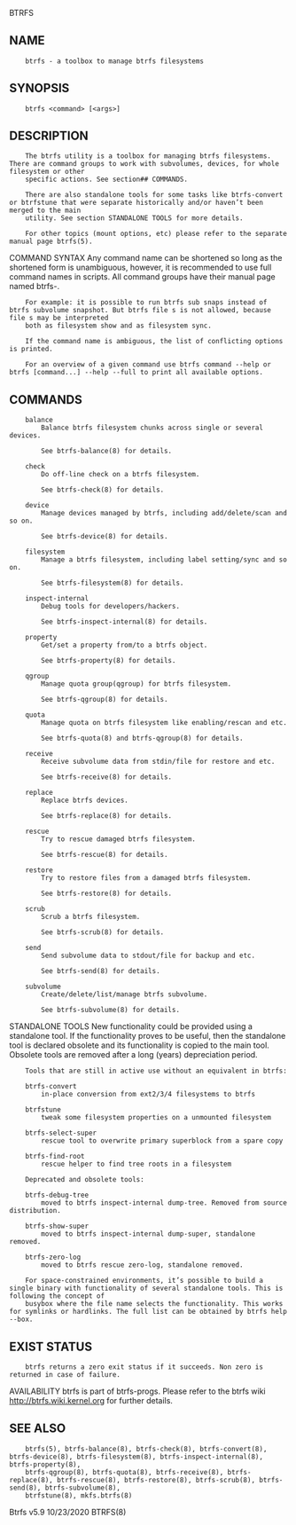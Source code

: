   BTRFS
 
## NAME
        btrfs - a toolbox to manage btrfs filesystems
 
## SYNOPSIS
        btrfs <command> [<args>]
 
## DESCRIPTION
        The btrfs utility is a toolbox for managing btrfs filesystems. There are command groups to work with subvolumes, devices, for whole filesystem or other
        specific actions. See section## COMMANDS.
 
        There are also standalone tools for some tasks like btrfs-convert or btrfstune that were separate historically and/or haven’t been merged to the main
        utility. See section STANDALONE TOOLS for more details.
 
        For other topics (mount options, etc) please refer to the separate manual page btrfs(5).
 
 COMMAND SYNTAX
        Any command name can be shortened so long as the shortened form is unambiguous, however, it is recommended to use full command names in scripts. All command
        groups have their manual page named btrfs-<group>.
 
        For example: it is possible to run btrfs sub snaps instead of btrfs subvolume snapshot. But btrfs file s is not allowed, because file s may be interpreted
        both as filesystem show and as filesystem sync.
 
        If the command name is ambiguous, the list of conflicting options is printed.
 
        For an overview of a given command use btrfs command --help or btrfs [command...] --help --full to print all available options.
 
## COMMANDS
        balance
            Balance btrfs filesystem chunks across single or several devices.
 
            See btrfs-balance(8) for details.
 
        check
            Do off-line check on a btrfs filesystem.
 
            See btrfs-check(8) for details.
 
        device
            Manage devices managed by btrfs, including add/delete/scan and so on.
 
            See btrfs-device(8) for details.
 
        filesystem
            Manage a btrfs filesystem, including label setting/sync and so on.
 
            See btrfs-filesystem(8) for details.
 
        inspect-internal
            Debug tools for developers/hackers.
 
            See btrfs-inspect-internal(8) for details.
 
        property
            Get/set a property from/to a btrfs object.
 
            See btrfs-property(8) for details.
 
        qgroup
            Manage quota group(qgroup) for btrfs filesystem.
 
            See btrfs-qgroup(8) for details.
 
        quota
            Manage quota on btrfs filesystem like enabling/rescan and etc.
 
            See btrfs-quota(8) and btrfs-qgroup(8) for details.
 
        receive
            Receive subvolume data from stdin/file for restore and etc.
 
            See btrfs-receive(8) for details.
 
        replace
            Replace btrfs devices.
 
            See btrfs-replace(8) for details.
 
        rescue
            Try to rescue damaged btrfs filesystem.
 
            See btrfs-rescue(8) for details.
 
        restore
            Try to restore files from a damaged btrfs filesystem.
 
            See btrfs-restore(8) for details.
 
        scrub
            Scrub a btrfs filesystem.
 
            See btrfs-scrub(8) for details.
 
        send
            Send subvolume data to stdout/file for backup and etc.
 
            See btrfs-send(8) for details.
 
        subvolume
            Create/delete/list/manage btrfs subvolume.
 
            See btrfs-subvolume(8) for details.
 
 STANDALONE TOOLS
        New functionality could be provided using a standalone tool. If the functionality proves to be useful, then the standalone tool is declared obsolete and its
        functionality is copied to the main tool. Obsolete tools are removed after a long (years) depreciation period.
 
        Tools that are still in active use without an equivalent in btrfs:
 
        btrfs-convert
            in-place conversion from ext2/3/4 filesystems to btrfs
 
        btrfstune
            tweak some filesystem properties on a unmounted filesystem
 
        btrfs-select-super
            rescue tool to overwrite primary superblock from a spare copy
 
        btrfs-find-root
            rescue helper to find tree roots in a filesystem
 
        Deprecated and obsolete tools:
 
        btrfs-debug-tree
            moved to btrfs inspect-internal dump-tree. Removed from source distribution.
 
        btrfs-show-super
            moved to btrfs inspect-internal dump-super, standalone removed.
 
        btrfs-zero-log
            moved to btrfs rescue zero-log, standalone removed.
 
        For space-constrained environments, it’s possible to build a single binary with functionality of several standalone tools. This is following the concept of
        busybox where the file name selects the functionality. This works for symlinks or hardlinks. The full list can be obtained by btrfs help --box.
 
## EXIST STATUS
        btrfs returns a zero exit status if it succeeds. Non zero is returned in case of failure.
 
 AVAILABILITY
        btrfs is part of btrfs-progs. Please refer to the btrfs wiki http://btrfs.wiki.kernel.org for further details.
 
## SEE ALSO
        btrfs(5), btrfs-balance(8), btrfs-check(8), btrfs-convert(8), btrfs-device(8), btrfs-filesystem(8), btrfs-inspect-internal(8), btrfs-property(8),
        btrfs-qgroup(8), btrfs-quota(8), btrfs-receive(8), btrfs-replace(8), btrfs-rescue(8), btrfs-restore(8), btrfs-scrub(8), btrfs-send(8), btrfs-subvolume(8),
        btrfstune(8), mkfs.btrfs(8)
 
 Btrfs v5.9                                                                   10/23/2020                                                                     BTRFS(8)
